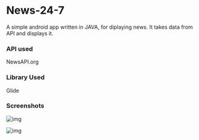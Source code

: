 # News-24-7
A simple android app written in JAVA, for diplaying news. It takes data from API and displays it. 

### API used
NewsAPI.org

### Library Used
Glide

### Screenshots

![img](./assets/img/Main%20Page.png)

![img](./assets/img/Navigation%20Drawer.png)

